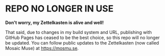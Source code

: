 REPO NO LONGER IN USE
=====================

**Don't worry, my Zettelkasten is alive and well!**

That said,
  due to changes in my build system and URL,
  publishing with GitHub Pages has ceased to be the best choice,
  so this repo will no longer be updated.
You can follow public updates to the Zettelkasten (now called Mosaic Muse)
  at https://mosmu.se.
